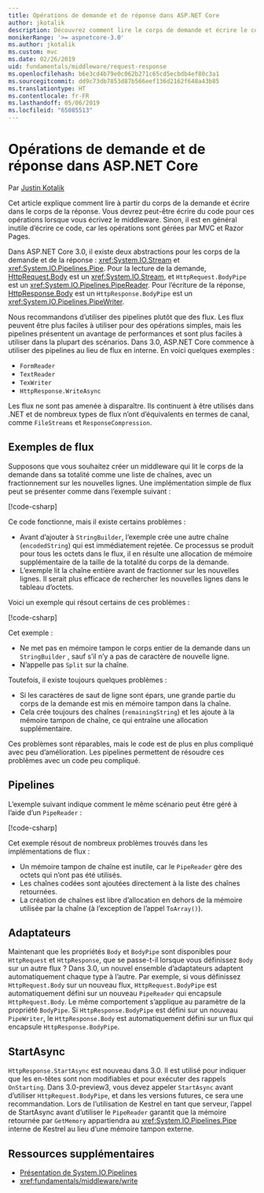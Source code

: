 ```yaml
---
title: Opérations de demande et de réponse dans ASP.NET Core
author: jkotalik
description: Découvrez comment lire le corps de demande et écrire le corps de la réponse dans ASP.NET Core.
monikerRange: '>= aspnetcore-3.0'
ms.author: jkotalik
ms.custom: mvc
ms.date: 02/26/2019
uid: fundamentals/middleware/request-response
ms.openlocfilehash: b6e3cd4b79e0c062b271c65cd5ecbdb4ef80c3a1
ms.sourcegitcommit: dd9c73db7853d87b566eef136d2162f648a43b85
ms.translationtype: HT
ms.contentlocale: fr-FR
ms.lasthandoff: 05/06/2019
ms.locfileid: "65085513"
---
```

# <a name="request-and-response-operations-in-aspnet-core"></a>Opérations de demande et de réponse dans ASP.NET Core

Par [Justin Kotalik](https://github.com/jkotalik)

Cet article explique comment lire à partir du corps de la demande et écrire dans le corps de la réponse. Vous devrez peut-être écrire du code pour ces opérations lorsque vous écrivez le middleware. Sinon, il est en général inutile d’écrire ce code, car les opérations sont gérées par MVC et Razor Pages.

Dans ASP.NET Core 3.0, il existe deux abstractions pour les corps de la demande et de la réponse : <xref:System.IO.Stream> et <xref:System.IO.Pipelines.Pipe>. Pour la lecture de la demande, [HttpRequest.Body](xref:Microsoft.AspNetCore.Http.HttpRequest.Body) est un <xref:System.IO.Stream>, et `HttpRequest.BodyPipe` est un <xref:System.IO.Pipelines.PipeReader>. Pour l’écriture de la réponse, [HttpResponse.Body](xref:Microsoft.AspNetCore.Http.HttpResponse.Body) est un `HttpResponse.BodyPipe` est un <xref:System.IO.Pipelines.PipeWriter>.

Nous recommandons d’utiliser des pipelines plutôt que des flux. Les flux peuvent être plus faciles à utiliser pour des opérations simples, mais les pipelines présentent un avantage de performances et sont plus faciles à utiliser dans la plupart des scénarios. Dans 3.0, ASP.NET Core commence à utiliser des pipelines au lieu de flux en interne. En voici quelques exemples :

- `FormReader`
- `TextReader`
- `TexWriter`
- `HttpResponse.WriteAsync`

Les flux ne sont pas amenée à disparaître. Ils continuent à être utilisés dans .NET et de nombreux types de flux n’ont d’équivalents en termes de canal, comme `FileStreams` et `ResponseCompression`.

## <a name="stream-examples"></a>Exemples de flux

Supposons que vous souhaitez créer un middleware qui lit le corps de la demande dans sa totalité comme une liste de chaînes, avec un fractionnement sur les nouvelles lignes. Une implémentation simple de flux peut se présenter comme dans l’exemple suivant :

[!code-csharp[](request-response/samples/3.x/RequestResponseSample/Startup.cs?name=GetListOfStringsFromStream)]

Ce code fonctionne, mais il existe certains problèmes :

- Avant d’ajouter à `StringBuilder`, l’exemple crée une autre chaîne (`encodedString`) qui est immédiatement rejetée. Ce processus se produit pour tous les octets dans le flux, il en résulte une allocation de mémoire supplémentaire de la taille de la totalité du corps de la demande.
- L’exemple lit la chaîne entière avant de fractionner sur les nouvelles lignes. Il serait plus efficace de rechercher les nouvelles lignes dans le tableau d’octets.

Voici un exemple qui résout certains de ces problèmes :

[!code-csharp[](request-response/samples/3.x/RequestResponseSample/Startup.cs?name=GetListOfStringsFromStreamMoreEfficient)]

Cet exemple :

- Ne met pas en mémoire tampon le corps entier de la demande dans un `StringBuilder` , sauf s’il n’y a pas de caractère de nouvelle ligne.
- N’appelle pas `Split` sur la chaîne.

Toutefois, il existe toujours quelques problèmes :

- Si les caractères de saut de ligne sont épars, une grande partie du corps de la demande est mis en mémoire tampon dans la chaîne.
- Cela crée toujours des chaînes (`remainingString`) et les ajoute à la mémoire tampon de chaîne, ce qui entraîne une allocation supplémentaire.

Ces problèmes sont réparables, mais le code est de plus en plus compliqué avec peu d’amélioration. Les pipelines permettent de résoudre ces problèmes avec un code peu compliqué.

## <a name="pipelines"></a>Pipelines

L’exemple suivant indique comment le même scénario peut être géré à l’aide d’un `PipeReader` :

[!code-csharp[](request-response/samples/3.x/RequestResponseSample/Startup.cs?name=GetListOfStringFromPipe)]

Cet exemple résout de nombreux problèmes trouvés dans les implémentations de flux :

- Un mémoire tampon de chaîne est inutile, car le `PipeReader` gère des octets qui n’ont pas été utilisés.
- Les chaînes codées sont ajoutées directement à la liste des chaînes retournées.
- La création de chaînes est libre d’allocation en dehors de la mémoire utilisée par la chaîne (à l’exception de l’appel `ToArray()`).

## <a name="adapters"></a>Adaptateurs

Maintenant que les propriétés `Body` et `BodyPipe` sont disponibles pour `HttpRequest` et `HttpResponse`, que se passe-t-il lorsque vous définissez `Body` sur un autre flux ? Dans 3.0, un nouvel ensemble d’adaptateurs adaptent automatiquement chaque type à l’autre. Par exemple, si vous définissez `HttpRequest.Body` sur un nouveau flux, `HttpRequest.BodyPipe` est automatiquement défini sur un nouveau `PipeReader` qui encapsule `HttpRequest.Body`. Le même comportement s’applique au paramètre de la propriété `BodyPipe`. Si `HttpResponse.BodyPipe` est défini sur un nouveau `PipeWriter`, le `HttpResponse.Body` est automatiquement défini sur un flux qui encapsule `HttpResponse.BodyPipe`.

## <a name="startasync"></a>StartAsync

`HttpResponse.StartAsync` est nouveau dans 3.0. Il est utilisé pour indiquer que les en-têtes sont non modifiables et pour exécuter des rappels `OnStarting`. Dans 3.0-preview3, vous devez appeler `StartAsync` avant d’utiliser `HttpRequest.BodyPipe`, et dans les versions futures, ce sera une recommandation. Lors de l’utilisation de Kestrel en tant que serveur, l’appel de StartAsync avant d’utiliser le `PipeReader` garantit que la mémoire retournée par `GetMemory` appartiendra au <xref:System.IO.Pipelines.Pipe> interne de Kestrel au lieu d’une mémoire tampon externe.

## <a name="additional-resources"></a>Ressources supplémentaires

- [Présentation de System.IO.Pipelines](https://devblogs.microsoft.com/dotnet/system-io-pipelines-high-performance-io-in-net/)
- <xref:fundamentals/middleware/write>